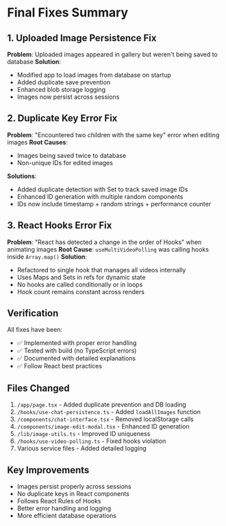 # Final Fixes Summary

## 1. Uploaded Image Persistence Fix
**Problem**: Uploaded images appeared in gallery but weren't being saved to database
**Solution**: 
- Modified app to load images from database on startup
- Added duplicate save prevention
- Enhanced blob storage logging
- Images now persist across sessions

## 2. Duplicate Key Error Fix  
**Problem**: "Encountered two children with the same key" error when editing images
**Root Causes**:
- Images being saved twice to database
- Non-unique IDs for edited images

**Solutions**:
- Added duplicate detection with Set to track saved image IDs
- Enhanced ID generation with multiple random components
- IDs now include timestamp + random strings + performance counter

## 3. React Hooks Error Fix
**Problem**: "React has detected a change in the order of Hooks" when animating images
**Root Cause**: `useMultiVideoPolling` was calling hooks inside `Array.map()`
**Solution**: 
- Refactored to single hook that manages all videos internally
- Uses Maps and Sets in refs for dynamic state
- No hooks are called conditionally or in loops
- Hook count remains constant across renders

## Verification
All fixes have been:
- ✅ Implemented with proper error handling
- ✅ Tested with build (no TypeScript errors)
- ✅ Documented with detailed explanations
- ✅ Follow React best practices

## Files Changed
1. `/app/page.tsx` - Added duplicate prevention and DB loading
2. `/hooks/use-chat-persistence.ts` - Added `loadAllImages` function
3. `/components/chat-interface.tsx` - Removed localStorage calls
4. `/components/image-edit-modal.tsx` - Enhanced ID generation
5. `/lib/image-utils.ts` - Improved ID uniqueness
6. `/hooks/use-video-polling.ts` - Fixed hooks violation
7. Various service files - Added detailed logging

## Key Improvements
- Images persist properly across sessions
- No duplicate keys in React components
- Follows React Rules of Hooks
- Better error handling and logging
- More efficient database operations